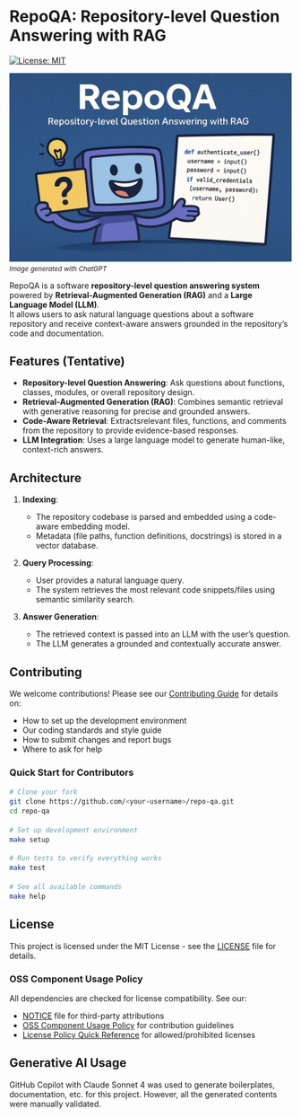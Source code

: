 # RepoQA: Repository-level Question Answering with RAG

[![License: MIT](https://img.shields.io/badge/License-MIT-yellow.svg)](https://opensource.org/licenses/MIT)

![](assets/preview.jpg)
<small><i>Image generated with ChatGPT</i></small>

RepoQA is a software **repository-level question answering system** powered by **Retrieval-Augmented Generation (RAG)** and a **Large Language Model (LLM)**.  
It allows users to ask natural language questions about a software repository and receive context-aware answers grounded in the repository’s code and documentation.

## Features (Tentative)
- **Repository-level Question Answering**: Ask questions about functions, classes, modules, or overall repository design.
- **Retrieval-Augmented Generation (RAG)**: Combines semantic retrieval with generative reasoning for precise and grounded answers.
- **Code-Aware Retrieval**: Extractsrelevant files, functions, and comments from the repository to provide evidence-based responses.
- **LLM Integration**: Uses a large language model to generate human-like, context-rich answers.

## Architecture
1. **Indexing**:  
   - The repository codebase is parsed and embedded using a code-aware embedding model.  
   - Metadata (file paths, function definitions, docstrings) is stored in a vector database.

2. **Query Processing**:  
   - User provides a natural language query.  
   - The system retrieves the most relevant code snippets/files using semantic similarity search.  

3. **Answer Generation**:  
   - The retrieved context is passed into an LLM with the user’s question.  
   - The LLM generates a grounded and contextually accurate answer.  

## Contributing

We welcome contributions! Please see our [Contributing Guide](CONTRIBUTING.md) for details on:

- How to set up the development environment
- Our coding standards and style guide
- How to submit changes and report bugs
- Where to ask for help

### Quick Start for Contributors

```bash
# Clone your fork
git clone https://github.com/<your-username>/repo-qa.git
cd repo-qa

# Set up development environment
make setup

# Run tests to verify everything works
make test

# See all available commands
make help
```

## License

This project is licensed under the MIT License - see the [LICENSE](LICENSE) file for details.

### OSS Component Usage Policy

All dependencies are checked for license compatibility. See our:
- [NOTICE](NOTICE) file for third-party attributions  
- [OSS Component Usage Policy](CONTRIBUTING.md#oss-component-usage-policy) for contribution guidelines
- [License Policy Quick Reference](docs/license-policy.md) for allowed/prohibited licenses

## Generative AI Usage
GitHub Copilot with Claude Sonnet 4 was used to generate boilerplates, documentation, etc. for this project. However, all the generated contents were manually validated.